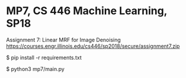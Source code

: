 # MP7, CS 446 Machine Learning, SP18

Assignment 7: Linear MRF for Image Denoising
https://courses.engr.illinois.edu/cs446/sp2018/secure/assignment7.zip

$ pip install -r requirements.txt

$ python3 mp7/main.py
